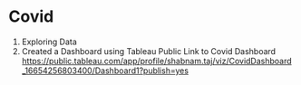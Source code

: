 # Covid
1. Exploring Data
2. Created a Dashboard using Tableau Public
Link to Covid Dashboard
https://public.tableau.com/app/profile/shabnam.taj/viz/CovidDashboard_16654256803400/Dashboard1?publish=yes
